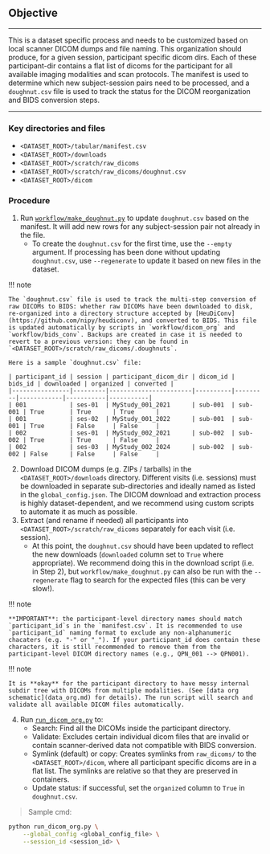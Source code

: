 ## Objective

---

This is a dataset specific process and needs to be customized based on local scanner DICOM dumps and file naming. This organization should produce, for a given session, participant specific dicom dirs. Each of these participant-dir contains a flat list of dicoms for the participant for all available imaging modalities and scan protocols. The manifest is used to determine which new subject-session pairs need to be processed, and a `doughnut.csv` file is used to track the status for the DICOM reorganization and BIDS conversion steps.

---
### Key directories and files

- `<DATASET_ROOT>/tabular/manifest.csv`
- `<DATASET_ROOT>/downloads`
- `<DATASET_ROOT>/scratch/raw_dicoms`
- `<DATASET_ROOT>/scratch/raw_dicoms/doughnut.csv`
- `<DATASET_ROOT>/dicom`

### Procedure

1. Run [`workflow/make_doughnut.py`](https://github.com/neurodatascience/nipoppy/blob/main/nipoppy/workflow/make_doughnut.py) to update `doughnut.csv` based on the manifest. It will add new rows for any subject-session pair not already in the file.
    - To create the `doughnut.csv` for the first time, use the `--empty` argument. If processing has been done without updating `doughnut.csv`, use `--regenerate` to update it based on new files in the dataset.

!!! note

    The `doughnut.csv` file is used to track the multi-step conversion of raw DICOMs to BIDS: whether raw DICOMs have been downloaded to disk, re-organized into a directory structure accepted by [HeuDiConv](https://github.com/nipy/heudiconv), and converted to BIDS. This file is updated automatically by scripts in `workflow/dicom_org` and `workflow/bids_conv`. Backups are created in case it is needed to revert to a previous version: they can be found in `<DATASET_ROOT>/scratch/raw_dicoms/.doughnuts`.

    Here is a sample `doughnut.csv` file:

    | participant_id | session | participant_dicom_dir | dicom_id | bids_id | downloaded | organized | converted |
    |----------------|---------|-----------------------|----------|---------|------------|-----------|-----------|
    | 001            | ses-01  | MyStudy_001_2021      | sub-001  | sub-001 | True       | True      | True      |
    | 001            | ses-02  | MyStudy_001_2022      | sub-001  | sub-001 | True       | False     | False     |
    | 002            | ses-01  | MyStudy_002_2021      | sub-002  | sub-002 | True       | True      | False     |
    | 002            | ses-03  | MyStudy_002_2024      | sub-002  | sub-002 | False      | False     | False     |

2. Download DICOM dumps (e.g. ZIPs / tarballs) in the `<DATASET_ROOT>/downloads` directory. Different visits (i.e. sessions) must be downloaded in separate sub-directories and ideally named as listed in the `global_config.json`. The DICOM download and extraction process is highly dataset-dependent, and we recommend using custom scripts to automate it as much as possible.
3. Extract (and rename if needed) all participants into `<DATASET_ROOT>/scratch/raw_dicoms` separately for each visit (i.e. session). 
    - At this point, the `doughnut.csv` should have been updated to reflect the new downloads (`downloaded` column set to `True` where appropriate). We recommend doing this in the download script (i.e. in Step 2), but `workflow/make_doughnut.py` can also be run with the `--regenerate` flag to search for the expected files (this can be very slow!).


!!! note

    **IMPORTANT**: the participant-level directory names should match `participant_id`s in the `manifest.csv`. It is recommended to use `participant_id` naming format to exclude any non-alphanumeric chacaters (e.g. "-" or "_"). If your participant_id does contain these characters, it is still recommended to remove them from the participant-level DICOM directory names (e.g., QPN_001 --> QPN001).

!!! note

    It is **okay** for the participant directory to have messy internal subdir tree with DICOMs from multiple modalities. (See [data org schematic](data_org.md) for details). The run script will search and validate all available DICOM files automatically. 


4. Run [`run_dicom_org.py`](https://github.com/neurodatascience/nipoppy/blob/main/nipoppy/workflow/dicom_org/run_dicom_org.py) to:
    - Search: Find all the DICOMs inside the participant directory. 
    - Validate: Excludes certain individual dicom files that are invalid or contain scanner-derived data not compatible with BIDS conversion.
    - Symlink (default) or copy: Creates symlinks from `raw_dicoms/` to the `<DATASET_ROOT>/dicom`, where all participant specific dicoms are in a flat list. The symlinks are relative so that they are preserved in containers.
    - Update status: if successful, set the `organized` column to `True` in `doughnut.csv`.

> Sample cmd:
```bash
python run_dicom_org.py \
    --global_config <global_config_file> \
    --session_id <session_id> \
```
